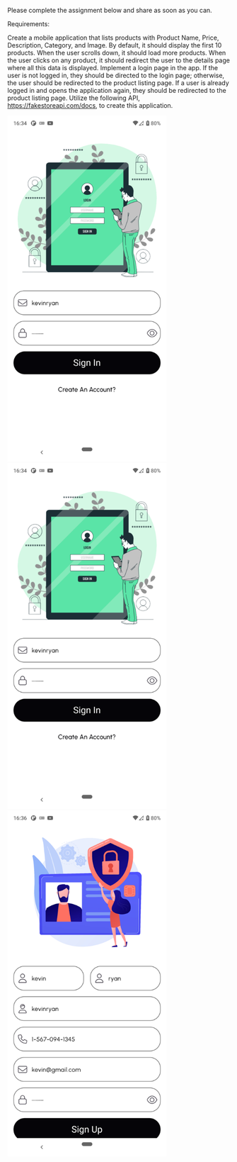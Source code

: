 Please complete the assignment below and share as soon as you can.

Requirements:

Create a mobile application that lists products with Product Name, Price, Description, Category, and Image.
By default, it should display the first 10 products. When the user scrolls down, it should load more products.
When the user clicks on any product, it should redirect the user to the details page where all this data is displayed.
Implement a login page in the app. If the user is not logged in, they should be directed to the login page; otherwise, the user should be redirected to the product listing page.
If a user is already logged in and opens the application again, they should be redirected to the product listing page.
Utilize the following API, https://fakestoreapi.com/docs, to create this application.

<img src="./screens/01.png" width="360" title="Signup Screen">
<img src="./screens/01.png" width="360" title="Signup Screen">
<img src="./screens/02.png" width="360" title="Signup Screen">
